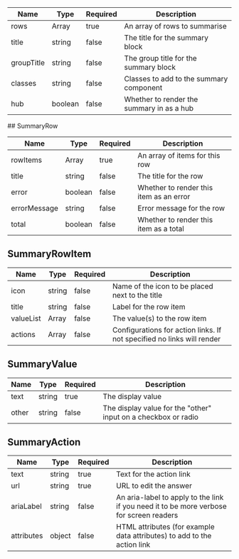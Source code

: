 | Name       | Type              | Required | Description                               |
| ---------- | ----------------- | -------- | ----------------------------------------- |
| rows       | Array<SummaryRow> | true     | An array of rows to summarise             |
| title      | string            | false    | The title for the summary block           |
| groupTitle | string            | false    | The group title for the summary block     |
| classes    | string            | false    | Classes to add to the summary component   |
| hub        | boolean           | false    | Whether to render the summary in as a hub |

## SummaryRow

| Name         | Type                  | Required | Description                             |
| ------------ | --------------------- | -------- | --------------------------------------- |
| rowItems     | Array<SummaryRowItem> | true     | An array of items for this row          |
| title        | string                | false    | The title for the row                   |
| error        | boolean               | false    | Whether to render this item as an error |
| errorMessage | string                | false    | Error message for the row               |
| total        | boolean               | false    | Whether to render this item as a total  |

## SummaryRowItem

| Name      | Type                 | Required | Description                                                            |
| --------- | -------------------- | -------- | ---------------------------------------------------------------------- |
| icon      | string               | false    | Name of the icon to be placed next to the title                        |
| title     | string               | false    | Label for the row item                                                 |
| valueList | Array<SummaryValue>  | false    | The value(s) to the row item                                           |
| actions   | Array<SummaryAction> | false    | Configurations for action links. If not specified no links will render |

## SummaryValue

| Name  | Type   | Required | Description                                                    |
| ----- | ------ | -------- | -------------------------------------------------------------- |
| text  | string | true     | The display value                                              |
| other | string | false    | The display value for the "other" input on a checkbox or radio |

## SummaryAction

| Name       | Type   | Required | Description                                                                             |
| ---------- | ------ | -------- | --------------------------------------------------------------------------------------- |
| text       | string | true     | Text for the action link                                                                |
| url        | string | true     | URL to edit the answer                                                                  |
| ariaLabel  | string | false    | An aria-label to apply to the link if you need it to be more verbose for screen readers |
| attributes | object | false    | HTML attributes (for example data attributes) to add to the action link                 |
